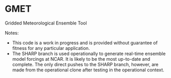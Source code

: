 # GMET
Gridded Meteorological Ensemble Tool

Notes:
* This code is a work in progress and is provided without guarantee of fitness for any particular application.   
* The SHARP branch is used operationally to generate real-time ensemble model forcings at NCAR.  It is likely to be the most up-to-date and complete.  The only direct pushes to the SHARP branch, however, are made from the operational clone after testing in the operational context. 


